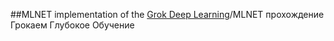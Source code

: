 ##MLNET implementation of the [Grok Deep Learning](./Grokaem_glubokoe_obuchenie.pdf)/MLNET прохождение Грокаем Глубокое Обучение
